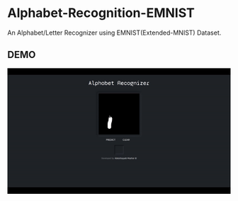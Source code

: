 # Alphabet-Recognition-EMNIST

An Alphabet/Letter Recognizer using EMNIST(Extended-MNIST) Dataset.

## DEMO
<img src="Alphanum-Rec.gif">
